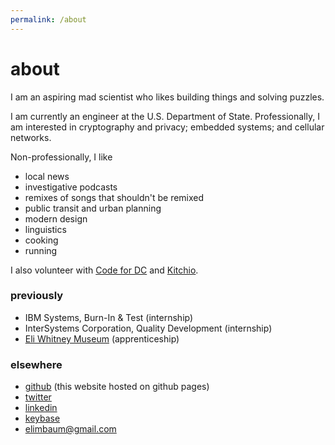```yaml
---
permalink: /about
---
```


# about

I am an aspiring mad scientist who likes building things and solving puzzles.

I am currently an engineer at the U.S. Department of State. Professionally, I am interested in cryptography and privacy; embedded systems; and cellular networks.

Non-professionally, I like

- local news
- investigative podcasts
- remixes of songs that shouldn't be remixed
- public transit and urban planning
- modern design
- linguistics
- cooking
- running

I also volunteer with [Code for DC](https://codefordc.org/) and [Kitchio](https://kitchio.co/).

### previously

- IBM Systems, Burn-In & Test (internship)
- InterSystems Corporation, Quality Development (internship)
- [Eli Whitney Museum](https://eliwhitney.org) (apprenticeship)

### elsewhere

- [github](https://github.com/elimbaum) (this website hosted on github pages)
- [twitter](https://twitter.com/_____eb__)
- [linkedin](https://www.linkedin.com/in/elibaum/)
- [keybase](https://keybase.io/elibaum)
- [elimbaum@gmail.com](mailto:elimbaum@gmail.com)

